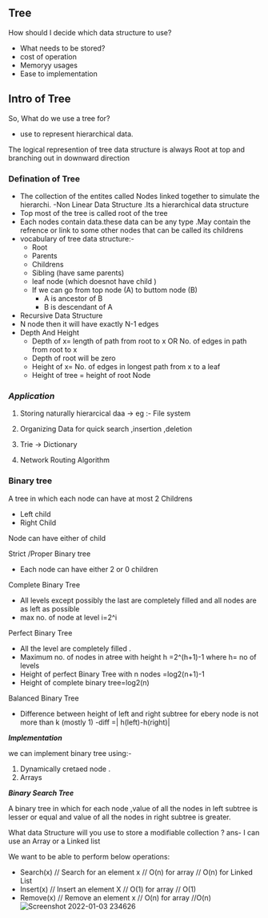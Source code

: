 ## Tree

How should I decide which data structure to use?

- What needs to be stored?
- cost of operation
- Memoryy usages
- Ease to implementation

## Intro of Tree

So, What do we use a tree for?

- use to represent hierarchical data.

The logical represention of tree data structure is always Root at top and branching out in downward direction

### Defination of Tree

- The collection of the entites called Nodes linked together to simulate the hierarchi.
  -Non Linear Data Structure .Its a hierarchical data structure
- Top most of the tree is called root of the tree
- Each nodes contain data.these data can be any type .May contain the refrence or link to some other nodes that can be called its childrens
- vocabulary of tree data structure:-
  - Root
  - Parents
  - Childrens
  - Sibling (have same parents)
  - leaf node (which doesnot have child )
  - If we can go from top node (A) to buttom node (B)
    - A is ancestor of B
    - B is descendant of A
- Recursive Data Structure
- N node then it will have exactly N-1 edges
- Depth And Height
  - Depth of x= length of path from root to x OR No. of edges in path from root to x
  - Depth of root will be zero
  - Height of x= No. of edges in longest path from x to a leaf
  - Height of tree = height of root Node

### **_Application_**

1. Storing naturally hierarcical daa -> eg :- File system

2. Organizing Data for quick search ,insertion ,deletion
3. Trie -> Dictionary

4. Network Routing Algorithm

### **Binary tree**

A tree in which each node can have at most 2 Childrens

- Left child
- Right Child

Node can have either of child

Strict /Proper Binary tree

- Each node can have either 2 or 0 children

Complete Binary Tree

- All levels except possibly the last are completely filled and all nodes are as left as possible
- max no. of node at level i=2^i

Perfect Binary Tree

- All the level are completely filled .
- Maximum no. of nodes in atree with height h =2^(h+1)-1 where h= no of levels
- Height of perfect Binary Tree with n nodes =log2(n+1)-1
- Height of complete binary tree=log2(n)

Balanced Binary Tree

- Difference between height of left and right subtree for ebery node is not more than k (mostly 1)
  -diff =| h(left)-h(right)|

**_Implementation_**

we can implement binary tree using:-

1.  Dynamically cretaed node .
2.  Arrays

**_Binary Search Tree_**

A binary tree in which for each node ,value of all the nodes in left subtree is lesser or equal and value of all the nodes in right subtree is greater.

What data Structure will you use to store a modifiable collection ?
ans- I can use an Array or a Linked list

We want to be able to perform below operations:

- Search(x) // Search for an element x // O(n) for array // O(n) for Linked List
- Insert(x) // Insert an element X // O(1) for array // O(1)
- Remove(x) // Remove an element x //
O(n) for array //O(n)
 ![Screenshot 2022-01-03 234626](https://user-images.githubusercontent.com/65161301/147964817-5299014b-f9da-4fa7-9cdc-b05a26d44f89.png)
